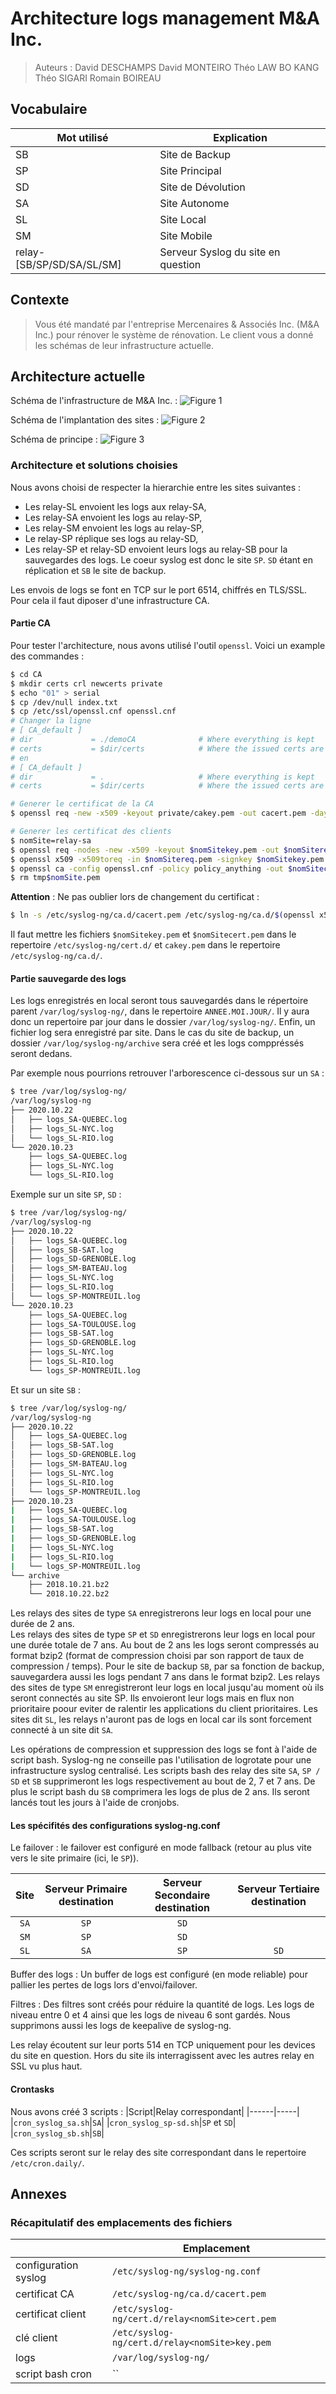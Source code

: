 # Architecture logs management M&A Inc.
> Auteurs :
>   David DESCHAMPS
>   David MONTEIRO
>   Théo LAW BO KANG
>   Théo SIGARI
>   Romain BOIREAU


## Vocabulaire

| Mot utilisé | Explication |
| ------------------------- | ------------------------- |
| SB | Site de Backup |
| SP | Site Principal |
| SD | Site de Dévolution |
| SA | Site Autonome |
| SL | Site Local |
| SM | Site Mobile  |
| relay-[SB/SP/SD/SA/SL/SM] | Serveur Syslog du site en question |


## Contexte

> Vous été mandaté par l'entreprise Mercenaires & Associés Inc. (M&A Inc.) pour rénover le système de rénovation.
> Le client vous a donné les schémas de leur infrastructure actuelle.


## Architecture actuelle
Schéma de l'infrastructure de M&A Inc. :
![Figure 1](schema_infra.png "Schéma Infrastructure M&A actuelle")

Schéma de l'implantation des sites :
![Figure 2](schema_infra_implantation_sites.png "Schéma de l'implantation des sites de M&A Inc.")

Schéma de principe :
![Figure 3](schema_principe.png "Schéma de principe M&A Inc.")


### Architecture et solutions choisies

Nous avons choisi de respecter la hierarchie entre les sites suivantes :
* Les relay-SL envoient les logs aux relay-SA,
* Les relay-SA envoient les logs au relay-SP,
* Les relay-SM envoient les logs au relay-SP,
* Le relay-SP réplique ses logs au relay-SD,
* Les relay-SP et relay-SD envoient leurs logs au relay-SB pour la sauvegardes des logs.
Le coeur syslog est donc le site ``SP``. ``SD`` étant en réplication et ``SB`` le site de backup.

Les envois de logs se font en TCP sur le port 6514, chiffrés en TLS/SSL. Pour cela il faut diposer d'une infrastructure CA.

#### Partie CA

Pour tester l'architecture, nous avons utilisé l'outil `openssl`.
Voici un example des commandes :
```sh
$ cd CA
$ mkdir certs crl newcerts private
$ echo "01" > serial
$ cp /dev/null index.txt
$ cp /etc/ssl/openssl.cnf openssl.cnf
# Changer la ligne
# [ CA_default ]
# dir             = ./demoCA              # Where everything is kept
# certs           = $dir/certs            # Where the issued certs are kept
# en 
# [ CA_default ]
# dir             = .                     # Where everything is kept
# certs           = $dir/certs            # Where the issued certs are kept

# Generer le certificat de la CA
$ openssl req -new -x509 -keyout private/cakey.pem -out cacert.pem -days 365 -config openssl.cnf

# Generer les certificat des clients
$ nomSite=relay-sa
$ openssl req -nodes -new -x509 -keyout $nomSitekey.pem -out $nomSitereq.pem -days 365 -config openssl.cnf
$ openssl x509 -x509toreq -in $nomSitereq.pem -signkey $nomSitekey.pem -out tmp$nomSite.pem
$ openssl ca -config openssl.cnf -policy policy_anything -out $nomSitecert.pem -infiles tmp$nomSite.pem
$ rm tmp$nomSite.pem
```

**Attention** : Ne pas oublier lors de changement du certificat :
```sh
$ ln -s /etc/syslog-ng/ca.d/cacert.pem /etc/syslog-ng/ca.d/$(openssl x509 -noout -hash -in /etc/syslog-ng/ca.d/cacert.pem).0
```

Il faut mettre les fichiers ``$nomSitekey.pem`` et ``$nomSitecert.pem`` dans le repertoire ``/etc/syslog-ng/cert.d/`` et ``cakey.pem`` dans le repertoire ``/etc/syslog-ng/ca.d/``.

#### Partie sauvegarde des logs

Les logs enregistrés en local seront tous sauvegardés dans le répertoire parent ``/var/log/syslog-ng/``, dans le repertoire ``ANNEE.MOI.JOUR/``. Il y aura donc un repertoire par jour dans le dossier ``/var/log/syslog-ng/``. Enfin, un fichier log sera enregistré par site.
Dans le cas du site de backup, un dossier ``/var/log/syslog-ng/archive`` sera créé et les logs comppréssés seront dedans.

Par exemple nous pourrions retrouver l'arborescence ci-dessous sur un ``SA`` :
```sh
$ tree /var/log/syslog-ng/
/var/log/syslog-ng
├── 2020.10.22
│   ├── logs_SA-QUEBEC.log
│   ├── logs_SL-NYC.log
│   └── logs_SL-RIO.log
└── 2020.10.23
    ├── logs_SA-QUEBEC.log
    ├── logs_SL-NYC.log
    └── logs_SL-RIO.log
```

Exemple sur un site ``SP``, ``SD`` :
```sh
$ tree /var/log/syslog-ng/
/var/log/syslog-ng
├── 2020.10.22
│   ├── logs_SA-QUEBEC.log
│   ├── logs_SB-SAT.log
│   ├── logs_SD-GRENOBLE.log
│   ├── logs_SM-BATEAU.log
│   ├── logs_SL-NYC.log
│   ├── logs_SL-RIO.log
│   └── logs_SP-MONTREUIL.log
└── 2020.10.23
    ├── logs_SA-QUEBEC.log
    ├── logs_SA-TOULOUSE.log
    ├── logs_SB-SAT.log
    ├── logs_SD-GRENOBLE.log
    ├── logs_SL-NYC.log
    ├── logs_SL-RIO.log
    └── logs_SP-MONTREUIL.log
```

Et sur un site ``SB`` :
```bash
$ tree /var/log/syslog-ng/
/var/log/syslog-ng
├── 2020.10.22
│   ├── logs_SA-QUEBEC.log
│   ├── logs_SB-SAT.log
│   ├── logs_SD-GRENOBLE.log
│   ├── logs_SM-BATEAU.log
│   ├── logs_SL-NYC.log
│   ├── logs_SL-RIO.log
│   └── logs_SP-MONTREUIL.log
├── 2020.10.23
|   ├── logs_SA-QUEBEC.log
|   ├── logs_SA-TOULOUSE.log
|   ├── logs_SB-SAT.log
|   ├── logs_SD-GRENOBLE.log
|   ├── logs_SL-NYC.log
|   ├── logs_SL-RIO.log
|   └── logs_SP-MONTREUIL.log
└── archive
    ├── 2018.10.21.bz2
    └── 2018.10.22.bz2
```

Les relays des sites de type ``SA`` enregistrerons leur logs en local pour une durée de 2 ans.  
Les relays des sites de type ``SP`` et ``SD`` enregistrerons leur logs en local pour une durée totale de 7 ans. Au bout de 2 ans les logs seront compressés au format bzip2 (format de compression choisi par son rapport de taux de compression / temps).
Pour le site de backup ``SB``, par sa fonction de backup, sauvegardera aussi les logs pendant 7 ans dans le format bzip2.
Les relays des sites de type ``SM`` enregistreront leur logs en local jusqu'au moment où ils seront connectés au site SP. Ils envoieront leur logs mais en flux non prioritaire poour eviter de ralentir les applications du client prioritaires.
Les sites dit ``SL``, les relays n'auront pas de logs en local car ils sont forcement connecté à un site dit ``SA``.


Les opérations de compression et suppression des logs se font à l'aide de script bash. Syslog-ng ne conseille pas l'utilisation de logrotate pour une infrastructure syslog centralisé.
Les scripts bash des relay des site ``SA``, ``SP / SD`` et ``SB`` supprimeront les logs respectivement au bout de 2, 7 et 7 ans. De plus le script bash du ``SB`` comprimera les logs de plus de 2 ans. Ils seront lancés tout les jours à l'aide de cronjobs.


#### Les spécifités des configurations syslog-ng.conf

Le failover : le failover est configuré en mode fallback (retour au plus vite vers le site primaire (ici, le ``SP``)).

Site | Serveur Primaire destination | Serveur Secondaire destination | Serveur Tertiaire destination |
|:------------:|:------------:|:------------:|:------------:|
| ``SA`` | ``SP`` | ``SD`` |  |
| ``SM`` | ``SP`` | ``SD`` |  |
| ``SL`` | ``SA`` | ``SP`` | ``SD`` |

Buffer des logs : Un buffer de logs est configuré (en mode reliable) pour pallier les pertes de logs lors d'envoi/failover.

Filtres : Des filtres sont créés pour réduire la quantité de logs.
Les logs de niveau entre 0 et 4 ainsi que les logs de niveau 6 sont gardés.
Nous supprimons aussi les logs de keepalive de syslog-ng.

Les relay écoutent sur leur ports 514 en TCP uniquement pour les devices du site en question.
Hors du site ils interragissent avec les autres relay en SSL vu plus haut.


#### Crontasks

Nous avons créé 3 scripts :
|Script|Relay correspondant|
|------|-----|
|``cron_syslog_sa.sh``|``SA``|
|``cron_syslog_sp-sd.sh``|``SP`` et ``SD``|
|``cron_syslog_sb.sh``|``SB``|

Ces scripts seront sur le relay des site correspondant dans le repertoire ``/etc/cron.daily/``.

## Annexes

### Récapitulatif des emplacements des fichiers

|  | Emplacement |
| ------------ | ------------ |
|configuration syslog|``/etc/syslog-ng/syslog-ng.conf``|
|certificat CA|``/etc/syslog-ng/ca.d/cacert.pem``|
|certificat client|``/etc/syslog-ng/cert.d/relay<nomSite>cert.pem``|
|clé client|``/etc/syslog-ng/cert.d/relay<nomSite>key.pem``|
|logs|``/var/log/syslog-ng/``|
|script bash cron|``